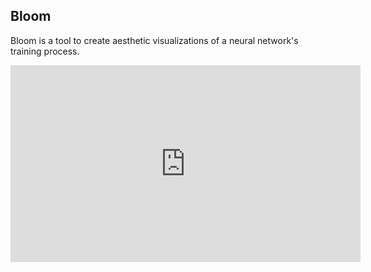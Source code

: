 ## Bloom

Bloom is a tool to create aesthetic visualizations of a neural network's training process.

<iframe width="560" height="315" src="https://www.youtube.com/embed/videoseries?list=PLHpD2mrPYQKV5kEp8p7ZMFIZMPQoya1ya" frameborder="0" allow="accelerometer; autoplay; encrypted-media; gyroscope; picture-in-picture" allowfullscreen></iframe>
